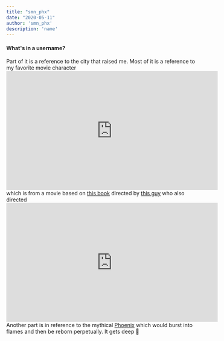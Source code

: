 ```yaml
---
title: "smn_phx"
date: "2020-05-11"
author: 'smn_phx'
description: 'name'
---
```


#### What's in a username?

Part of it is a reference to the city that raised me. Most of it is a reference to my favorite movie character <iframe width="560" height="315" src="https://www.youtube.com/embed/Kb21_qI90pE" frameborder="0" allow="accelerometer; autoplay; encrypted-media; gyroscope; picture-in-picture" allowfullscreen></iframe> which is from a movie based on [this book](https://en.wikipedia.org/wiki/Brave_New_World) directed by [this guy](https://en.wikipedia.org/wiki/Marco_Brambilla) who also directed <iframe width="560" height="315" src="https://www.youtube.com/embed/L53gjP-TtGE" frameborder="0" allow="accelerometer; autoplay; encrypted-media; gyroscope; picture-in-picture" allowfullscreen></iframe> Another part is in reference to the mythical [Phoenix](https://en.wikipedia.org/wiki/Phoenix_(mythology)) which would burst into flames and then be reborn perpetually. It gets deep 🍻
